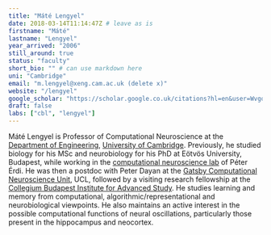```yaml
---
title: "Máté Lengyel"
date: 2018-03-14T11:14:47Z # leave as is
firstname: "Máté"
lastname: "Lengyel"
year_arrived: "2006"
still_around: true
status: "faculty"
short_bio: "" # can use markdown here
uni: "Cambridge"
email: "m.lengyel@xeng.cam.ac.uk (delete x)"
website: "/lengyel"
google_scholar: "https://scholar.google.co.uk/citations?hl=en&user=WvgoL14AAAAJ"
draft: false
labs: ["cbl", "lengyel"]
---
```


Máté Lengyel is Professor of Computational Neuroscience at the [Department of Engineering](http://www.eng.cam.ac.uk/), [University of Cambridge](http://www.cam.ac.uk/). Previously, he studied biology for his MSc and neurobiology for his PhD at Eötvös University, Budapest, while working in the [computational neuroscience lab](http://cneuro.rmki.kfki.hu/) of Péter Érdi. He was then a postdoc with Peter Dayan at the [Gatsby Computational Neuroscience Unit](http://www.gatsby.ucl.ac.uk/), UCL, followed by a visiting research fellowship at the [Collegium Budapest Institute for Advanced Study](http://www.colbud.hu/). He studies learning and memory from computational, algorithmic/representational and neurobiological viewpoints. He also maintains an active interest in the possible computational functions of neural oscillations, particularly those present in the hippocampus and neocortex.
